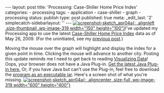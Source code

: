--- layout: post title: \'Processing: Case-Shiller Home Price Index\' categories: - processing tags: - application - case-shiller - graph - processing status: publish type: post published: true meta: \_edit\_last: \'2\' simplecatch-sidebarlayout: \'\' --- [![screenshot-sketch_apr04a](/mike/blog/wp-content/uploads/2009/04/screenshot-sketch_apr04a-150x100.png "screenshot-sketch_apr04a"){: .alignleft .size-thumbnail .wp-image-319 width="150" height="100"}](/mike/blog/wp-content/uploads/2009/04/screenshot-sketch_apr04a.png)I\'ve updated my Processing app to use the latest [Case-Shiller Home Price Index][1] data as of May 26, 2009. (For the uninitiated, see my [previous post](/mike/blog/2009/04/processing-week-4-case-shiller-home-price-indices/).)<!--more-->

 Moving the mouse over the graph will highlight and display the index for a given point in time. Clicking the mouse will advance to another city. Posting this update reminds me I need to get back to reading [Visualizing Data][2]! Oops, your browser does not have a Java Plug-in. [Get the latest Java Plug-in here.][3] Or, if you have Java but can\'t use the Plug-in, feel free to download the [program as an executable jar](/mike/blog/wp-content/uploads/2009/05/sketch_may26a.jar). Here\'s a screen shot of what you\'re missing. [![screenshot-sketch_apr04a](/mike/blog/wp-content/uploads/2009/04/screenshot-sketch_apr04a.png "screenshot-sketch_apr04a"){: .aligncenter .size-full .wp-image-319 width="600" height="400"}](/mike/blog/wp-content/uploads/2009/05/sketch_may26a.jar)

[1]: http://www2.standardandpoors.com/portal/site/sp/en/us/page.topic/indices_csmahp/2,3,4,0,0,0,0,0,0,0,0,0,0,0,0,0.html
[2]: http://www.amazon.com/Visualizing-Data-Ben-Fry/dp/0596514557/?tag=wiltblog-20
[3]: http://java.sun.com/products/plugin/downloads/index.html "Download Java Plug-in"
